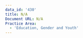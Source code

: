 ```yaml
---
data_id: '430'
title: N/A
Document URL: N/A
Practice Area:
  - 'Education, Gender and Youth'
---
```

